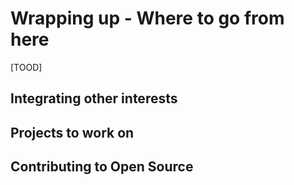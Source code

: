 # Wrapping up - Where to go from here

[TOOD]

## Integrating other interests

## Projects to work on

## Contributing to Open Source


